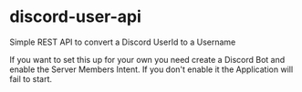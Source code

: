 # discord-user-api
Simple REST API to convert a Discord UserId to a Username

If you want to set this up for your own you need create a Discord Bot and enable the Server Members Intent. If you don't enable it the Application will fail to start.
